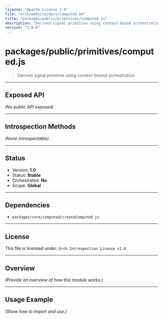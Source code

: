 ```yaml
---
license: "Apache License 2.0"
file: "orch/website/docs/computed.md"
title: "packages/public/primitives/computed.js"
description: "Derived signal primitive using context-bound orchestration"
version: "1.0.0"
---
```


# packages/public/primitives/computed.js

> Derived signal primitive using context-bound orchestration

---

## Exposed API

_(No public API exposed)_

---

## Introspection Methods

_(None introspectable)_

---

## Status

- Version: **1.0**
- Status: **Stable**
- Orchestrated: **No**
- Scope: **Global**

---

## Dependencies

- `packages/core/computed/createComputed.js`

---

## License

This file is licensed under: `Orch Introspection License v1.0`

---

## Overview

_(Provide an overview of how this module works.)_

---

## Usage Example

_(Show how to import and use.)_
